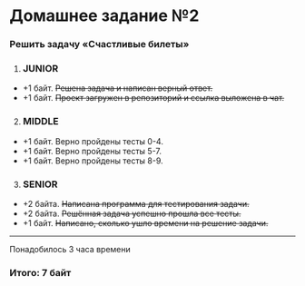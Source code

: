# Домашнее задание №2

### Решить задачу «Счастливые билеты»


1. ### JUNIOR
- +1 байт. <s>Решена задача и написан верный ответ.</s>
- +1 байт. <s>Проект загружен в репозиторий и ссылка выложена в чат.</s>

2. ### MIDDLE
- +1 байт. Верно пройдены тесты 0-4.
- +1 байт. Верно пройдены тесты 5-7.
- +1 байт. Верно пройдены тесты 8-9.

3. ### SENIOR
- +2 байта. <s>Написана программа для тестирования задачи.</s>
- +2 байта. <s>Решённая задача успешно прошла все тесты.</s>
- +1 байт. <s>Написано, сколько ушло времени на решение задачи.</s>

---

Понадобилось 3 часа времени

### Итого: 7 байт